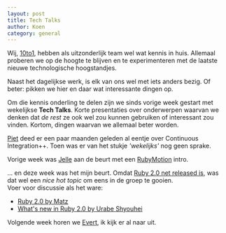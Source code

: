 ```yaml
---
layout: post
title: Tech Talks
author: Koen
category: general
---
```

Wij, [10to1](http://10to1.be), hebben als uitzonderlijk team wel wat kennis in huis. Allemaal proberen we op de hoogte te blijven en te experimenteren met de laatste nieuwe technologische hoogstandjes. 

Naast het dagelijkse werk, is elk van ons wel met iets anders bezig. Of beter: pikken we hier en daar wat interessante dingen op.

Om die kennis onderling te delen zijn we sinds vorige week gestart met wekelijkse **Tech Talks**. Korte presentaties over onderwerpen waarvan we denken dat _de rest_ ze ook wel zou kunnen gebruiken of interessant zou vinden. Kortom, dingen waarvan we allemaal beter worden.

[Piet](http://www.twitter.com/junkiesxl) deed er een paar maanden geleden al eentje over Continuous Integration++. Toen was er van het stukje _'wekelijks'_ nog geen sprake.

Vorige week was [Jelle](http://www.twitter.com/fousa) aan de beurt met een [RubyMotion](http://www.rubymotion.com/) intro.

… en deze week was het mijn beurt. Omdat [Ruby 2.0 net released is](http://www.ruby-lang.org/en/news/2013/02/24/ruby-2-0-0-p0-is-released/), was dat wel een _nice hot topic_ om eens in de groep te gooien.  
Voer  voor discussie als het ware:

* [Ruby 2.0 by Matz](https://speakerdeck.com/yukihiro_matz/ruby-2-dot-0-en)
* [What's new in Ruby 2.0 by Urabe Shyouhei](https://speakerdeck.com/shyouhei/whats-new-in-ruby-2-dot-0)

Volgende week horen we [Evert](https://twitter.com/evertvdbruel), ik kijk er al naar uit.